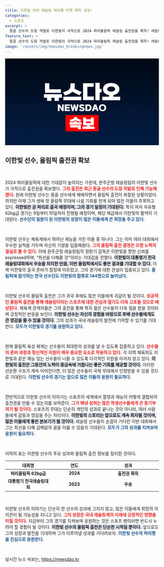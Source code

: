 ```yaml
---
title: 이한빛 여자 레슬링 파리행 티켓 획득 성공!
categories:
  - 스포츠
excerpt: >
  몽골 선수의 도핑 적발로 이한빛이 극적으로 2024 파리올림픽 레슬링 출전권을 획득! 레슬링 역사에 한 페이지를 추가할 이한빛, 그의 올림픽 무대 도전기를 놓치지 마세요!
feature_text: >
  몽골 선수의 도핑 적발로 이한빛이 극적으로 2024 파리올림픽 레슬링 출전권을 획득! 레슬링 역사에 한 페이지를 추가할 이한빛, 그의 올림픽 무대 도전기를 놓치지 마세요!
image: '/assets/img/newsdao_breakingnews.jpg'
---
```


<p><img src="/assets/img/newsdao_breakingnews.jpg" alt="pcversion 속보" /></p>

<h2 data-ke-size="size26">이한빛 선수, 올림픽 출전권 확보</h2>

<p data-ke-size="size16">&nbsp;</p>  

<p>2024 파리올림픽에 대한 기대감이 높아지는 가운데, 완주군청 레슬링팀의 이한빛 선수가 극적으로 출전권을 확보했다. <b><span style="color: #ee2323;">그의 출전은 최근 몽골 선수의 도핑 적발로 인해 가능해졌다.</span></b> 원래 이한빛 선수는 몽골 선수에게 패배하면서 올림픽 출전이 좌절된 상황이었다. 하지만 이제 그가 생애 첫 올림픽 무대에 나설 기회를 안게 되어 많은 이들이 주목하고 있다. <b><span style="background-color: #21538527;">이한빛은 곧 파리로 출국 예정이며, 그의 경기 일정이 기대된다.</span></b> 특히 여자 자유형 62kg급 경기는 9일부터 10일까지 진행될 예정이며, 해당 체급에서 이한빛의 활약이 기대된다. <b><span style="color: #1a5490;">선수단의 일원이 된 이한빛의 성장이 많은 이들에게 큰 희망을 주고 있다.</span></b> </p>

<p data-ke-size="size16">&nbsp;</p>  

<p>이한빛 선수는 체육계에서 뛰어난 재능을 가진 이들 중 하나다. 그는 이미 여러 대회에서 우수한 실적을 거두며 자신의 기량을 입증해왔다. <b><span style="color: #ee2323;">그의 올림픽 출전 결정은 오랜 노력의 결실로 볼 수 있다.</span></b> 이에 완주군청 레슬링팀의 정환기 감독은 이한빛을 향한 신뢰를 expressed하며, “최선을 다해줄 것”이라는 기대감을 전했다. <b><span style="background-color: #21538527;">이한빛이 대통령기 전국레슬링대회에서 우승을 차지한 만큼, 이번 올림픽에서도 좋은 결과를 기대할 수 있다.</span></b> 이제 이한빛의 출국 준비가 절정에 이르렀고, 그의 경기에 대한 관심이 집중되고 있다. <b><span style="color: #1a5490;">올림픽에 참가하는 한국 선수단도 이한빛의 합류로 144명으로 늘어났다.</span></b> </p>

<p data-ke-size="size16">&nbsp;</p>  

<p>이한빛 선수의 올림픽 출전은 그가 귀국 후에도 많은 이들에게 귀감이 될 것이다. <b><span style="color: #ee2323;">성공적인 올림픽 출전을 통해 레슬링이라는 스포츠에 대한 관심과 열기도 더욱 고조될 것으로 예상된다.</span></b> 체육계 관계자들은 그의 출전을 통해 특히 젊은 선수들이 더욱 힘을 받을 것이라며 긍정적인 반응을 보인다. <b><span style="background-color: #21538527;">이한빛 선수는 자신의 경험을 바탕으로 후배 선수들에게도 큰 영감을 줄 수 있을 것이다.</span></b> 그의 성과가 국내 레슬링의 발전에 기여할 수 있기를 기대한다. <b><span style="color: #1a5490;">모두가 이한빛의 경기를 응원하고 있다.</span></b> </p>

<p data-ke-size="size16">&nbsp;</p>  

<p>현재 올림픽 육성 체계는 선수들이 최대한의 성과를 낼 수 있도록 집중하고 있다. <b><span style="color: #ee2323;">선수들의 준비 과정과 정신적인 지원이 매우 중요한 요소로 작용하고 있다.</span></b> 각 지역 체육회도 이한빛과 같은 재능 있는 선수들이 나올 수 있도록 다각적인 지원을 아끼지 않고 있다. <b><span style="background-color: #21538527;">이한빛의 출전은 그동안의 노력이 중금속에 거듭나는 좋은 기회를 제공할 것이다.</span></b> 이러한 선순환 구조가 계속 이어진다면, 더 많은 선수들이 국제 무대에서 인정받을 수 있을 것으로 기대된다. <b><span style="color: #1a5490;">이한빛 선수의 경기는 앞으로 많은 이들의 응원이 필요하다.</span></b> </p>

<p data-ke-size="size16">&nbsp;</p>  

<p>전반적으로 이한빛 선수의 이야기는 스포츠의 세계에서 열정과 재능이 어떻게 결합되어 출전권을 만들 수 있는지를 보여준다. <b><span style="color: #ee2323;">그가 해낸 성취는 많은 학생선수들에게 큰 동기부여가 될 것이다.</span></b> 스포츠의 무대는 단순히 개인의 성과로 끝나는 것이 아니라, 여러 사람들에게 감동과 영감을 주는 자리이다. <b><span style="background-color: #21538527;">이한빛의 스토리는 앞으로도 계속 회자될 것이며, 많은 이들에게 좋은 본보기가 될 것이다.</span></b> 레슬링 선수들이 손꼽아 기다린 이번 대회에서 그는 최선을 다해 금메달의 꿈을 이룰 수 있을지 기대된다. <b><span style="color: #1a5490;">모두가 그의 성과를 지켜보며 응원이 필요하다.</span></b> </p>

<p data-ke-size="size16">&nbsp;</p>  

<p>이하의 표는 이한빛 선수의 주요 성과와 올림픽 출전 정보를 정리한 것이다.</p>

<table style="width: 100%; border-collapse: collapse;">
  <thead>
    <tr>
      <th style="width: 30%; text-align: center;">대회명</th>
      <th style="width: 30%; text-align: center;">연도</th>
      <th style="width: 40%; text-align: center;">성과</th>
    </tr>
  </thead>
  <tbody>
    <tr>
      <td style="text-align: center; height: 17px;"><b>파리올림픽 62kg급</b></td>
      <td style="text-align: center; height: 17px;"><b>2024</b></td>
      <td style="text-align: center; height: 17px;"><b>출전권 획득</b></td>
    </tr>
    <tr>
      <td style="text-align: center; height: 17px;"><b>대통령기 전국레슬링대회</b></td>
      <td style="text-align: center; height: 17px;"><b>2023</b></td>
      <td style="text-align: center; height: 17px;"><b>우승</b></td>
    </tr>
  </tbody>
</table>

<p data-ke-size="size16">&nbsp;</p> 

<p>이한빛 선수의 이야기는 단순히 한 선수의 성과에 그치지 않고, 많은 이들에게 희망의 아이콘이 될 가능성을 지니고 있다. <b><span style="color: #ee2323;">그의 성장은 국내 레슬링계의 미래에 긍정적인 영향을 미칠 것이다.</span></b> 지금부터 그의 경기를 지켜보며 응원하는 것은 스포츠 팬이라면 반드시 누려야 할 경험이 될 것이다. <b><span style="background-color: #21538527;">이한빛 선수의 올림픽 출전은 단순한 시작일 뿐이다.</span></b> 앞으로도 그의 성장과 발전을 기대하며 그가 이루어낼 성과를 기다려보자. <b><span style="color: #1a5490;">이한빛 선수의 파리행을 진심으로 응원한다.</span></b> </p>

<p data-ke-size="size16">&nbsp;</p>  
실시간 뉴스 속보는, <a href="https://newsdao.kr" rel="dofollow">https://newsdao.kr</a>


